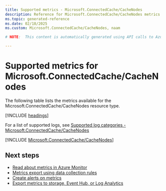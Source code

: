 ```yaml
---
title: Supported metrics - Microsoft.ConnectedCache/CacheNodes
description: Reference for Microsoft.ConnectedCache/CacheNodes metrics in Azure Monitor.
ms.topic: generated-reference
ms.date: 02/18/2025
ms.custom: Microsoft.ConnectedCache/CacheNodes, naam

# NOTE:  This content is automatically generated using API calls to Azure. Any edits made on these files will be overwritten in the next run of the script. 

---
```


  
# Supported metrics for Microsoft.ConnectedCache/CacheNodes
  
The following table lists the metrics available for the Microsoft.ConnectedCache/CacheNodes resource type.  
  
  
[!INCLUDE [headings](~/reusable-content/ce-skilling/azure/includes/azure-monitor/reference/metrics/metrics-headings.md)]  
  
  
  
For a list of supported logs, see [Supported log categories - Microsoft.ConnectedCache/CacheNodes](../supported-logs/microsoft-connectedcache-cachenodes-logs.md)  
  
 

[!INCLUDE [Microsoft.ConnectedCache/CacheNodes](~/reusable-content/ce-skilling/azure/includes/azure-monitor/reference/metrics/microsoft-connectedcache-cachenodes-metrics-include.md)]  



## Next steps

- [Read about metrics in Azure Monitor](/azure/azure-monitor/data-platform)
- [Metrics export using data collection rules](/azure/azure-monitor/essentials/data-collection-metrics)
- [Create alerts on metrics](/azure/azure-monitor/alerts/alerts-overview)
- [Export metrics to storage, Event Hub, or Log Analytics](/azure/azure-monitor/essentials/platform-logs-overview)
